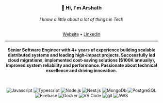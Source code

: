 <h3 align="center">👋 Hi, I'm Arshath</h3>
<h6 align="center">I know a little about a lot of things in Tech</h6>

<p align="center">
  <a href="https://arshath.me/">Website</a> •
  <a href="https://www.linkedin.com/in/itizarsa">Linkedin</a>
</p>

---

<h4 align="center">Senior Software Engineer with 4+ years of experience building scalable distributed systems and leading high-impact projects. Successfully led cloud migrations, implemented cost-saving solutions ($100K annually), improved system reliability and performance. Passionate about technical excellence and driving innovation.</h4>

<br />

<p align="center">

<!-- Javascript -->
<img alt="Javascript" src="https://img.shields.io/badge/JavaScript-F7DF1E?style=for-the-badge&logo=javascript&logoColor=black"/>

<!-- Typescript -->
<img alt="Typescript" src="https://img.shields.io/badge/TypeScript-007ACC?style=for-the-badge&logo=typescript&logoColor=white"/>

<!-- Node.js -->
<img alt="Node.js" src="https://img.shields.io/badge/Node.js-43853D?style=for-the-badge&logo=node.js&logoColor=white" />
    
<!-- Nest.js -->
<img alt="Nest.js" src="https://img.shields.io/badge/-NestJs-ea2845?style=for-the-badge&logo=nestjs&logoColor=white" />

<!-- MongoDb -->
<img alt="MongoDb" src="https://img.shields.io/badge/MongoDB-4EA94B?style=for-the-badge&logo=mongodb&logoColor=white" />

<!-- PostgreSQL -->
<img alt="PostgreSQL" src="https://img.shields.io/badge/PostgreSQL-007ACC?style=for-the-badge&logo=postgresql&logoColor=white" />

<!-- Firebase -->
<img alt="Firebase" src="https://img.shields.io/badge/Firebase-yellow?style=for-the-badge&logo=firebase&logoColor=black" />

<!-- Docker -->
<img alt="Docker" src="https://img.shields.io/badge/Docker-2CA5E0?style=for-the-badge&logo=docker&logoColor=white" />

<!-- VS Code -->
<img alt="VS Code" src="https://img.shields.io/badge/Visual_Studio_Code-0078D4?style=for-the-badge&logo=visual%20studio%20code&logoColor=white" />

<!-- Git -->
<img alt="git" src="https://img.shields.io/badge/-Git-F05032?style=for-the-badge&logo=git&logoColor=white" />

<!-- AWS -->
<img alt="AWS" src="https://img.shields.io/badge/AWS-white?style=for-the-badge&logo=amazonwebservices&logoColor=black" />

</p>
